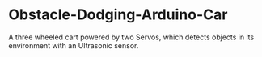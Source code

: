 # Obstacle-Dodging-Arduino-Car
A three wheeled cart powered by two Servos, which detects objects in its environment with an Ultrasonic sensor.

